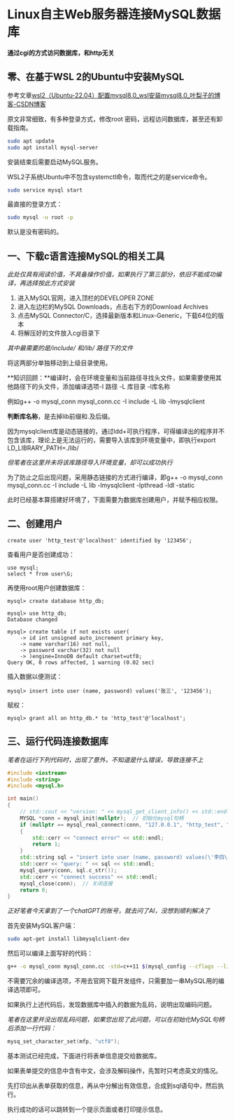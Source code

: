# Linux自主Web服务器连接MySQL数据库

**通过cgi的方式访问数据库，和http无关**

## 零、在基于WSL 2的Ubuntu中安装MySQL

参考文章[wsl2（Ubuntu-22.04）配置mysql8.0_wsl安装mysql8.0_叶梨子的博客-CSDN博客](https://blog.csdn.net/laichilizi/article/details/125779829)

原文非常细致，有多种登录方式，修改root 密码，远程访问数据库，甚至还有卸载指南。

```sh
sudo apt update
sudo apt install mysql-server
```

安装结束后需要启动MySQL服务。

WSL2子系统Ubuntu中不包含systemctl命令，取而代之的是service命令。

```sh
sudo service mysql start
```

最直接的登录方式：

```sh
sudo mysql -u root -p
```

默认是没有密码的。



## 一、下载c语言连接MySQL的相关工具

*此处仅具有阅读价值，不具备操作价值，如果执行了第三部分，依旧不能成功编译，再选择按此方式安装*

1. 进入MySQL官网，进入顶栏的DEVELOPER ZONE
2. 进入左边栏的MySQL Downloads，点击右下方的Download Archives
3. 点击MySQL Connector/C，选择最新版本和Linux-Generic，下载64位的版本
4. 将解压好的文件放入cgi目录下

*其中最需要的是/include/ 和/lib/ 路径下的文件*

将这两部分单独移动到上级目录使用。

**知识回顾：**编译时，会在环境变量和当前路径寻找头文件，如果需要使用其他路径下的头文件，添加编译选项-I 路径 -L 库目录 -l库名称

例如g++ -o mysql_conn mysql_conn.cc -I include -L lib -lmysqlclient

**判断库名称**，是去掉lib前缀和.及后缀。

因为mysqlclient库是动态链接的，通过ldd+可执行程序，可得编译出的程序并不包含该库，理论上是无法运行的，需要导入该库到环境变量中，即执行export LD_LIBRARY_PATH=./lib/

*但笔者在这里并未将该库路径导入环境变量，却可以成功执行*

为了防止之后出现问题，采用静态链接的方式进行编译，即g++ -o mysql_conn mysql_conn.cc -I include -L lib -lmysqlclient -lpthread -ldl -static

此时已经基本算搭建好环境了，下面需要为数据库创建用户，并赋予相应权限。

## 二、创建用户

```mysql
create user 'http_test'@'localhost' identified by '123456';
```

查看用户是否创建成功：

```mysql
use mysql;
select * from user\G;
```

再使用root用户创建数据库：

```mysql
mysql> create database http_db;

mysql> use http_db;
Database changed

mysql> create table if not exists user(
    -> id int unsigned auto_increment primary key,
    -> name varchar(16) not null,
    -> password varchar(32) not null
    -> )engine=InnoDB default charset=utf8;
Query OK, 0 rows affected, 1 warning (0.02 sec)
```

插入数据以便测试：

```mysql
mysql> insert into user (name, password) values('张三', '123456');
```

赋权：

```mysql
mysql> grant all on http_db.* to 'http_test'@'localhost';
```



## 三、运行代码连接数据库 

*笔者在运行下列代码时，出现了意外，不知道是什么错误，导致连接不上*

```cpp
#include <iostream>
#include <string>
#include <mysql.h>

int main()
{
    // std::cout << "version: " << mysql_get_client_info() << std::endl;    // mysql client vision
    MYSQL *conn = mysql_init(nullptr);  // 初始化mysql句柄
    if (nullptr == mysql_real_connect(conn, "127.0.0.1", "http_test", "123456", "http_db", 3306, nullptr, 0))   // 连接到MySQL
    {
        std::cerr << "connect error" << std::endl;
        return 1;
    }
    std::string sql = "insert into user (name, password) values(\'李四\', \'123456\')";
    std::cerr << "query: " << sql << std::endl;
    mysql_query(conn, sql.c_str());
    std::cerr << "connect success" << std::endl;
    mysql_close(conn);  // 关闭连接
    return 0;
}

```

*正好笔者今天拿到了一个chatGPT的账号，就去问了AI，没想到顺利解决了*

首先安装MySQL客户端：

```sh
sudo apt-get install libmysqlclient-dev
```

然后可以编译上面写好的代码：

```sh
g++ -o mysql_conn mysql_conn.cc -std=c++11 $(mysql_config --cflags --libs)
```

不需要冗余的编译选项，不用去官网下载开发组件，只需要加一串MySQL用的编译选项即可。

如果执行上述代码后，发现数据库中插入的数据为乱码，说明出现编码问题。

*笔者在这里并没出现乱码问题，如果您出现了此问题，可以在初始化MySQL句柄后添加一行代码：*

```c
mysq_set_character_set(mfp, "utf8");
```

基本测试已经完成，下面进行将表单信息提交给数据库。



如果表单提交的信息中含有中文，会涉及解码操作，先暂时只考虑英文的情况。

先打印出从表单获取的信息，再从中分解出有效信息，合成到sql语句中，然后执行。

执行成功的话可以跳转到一个提示页面或者打印提示信息。



